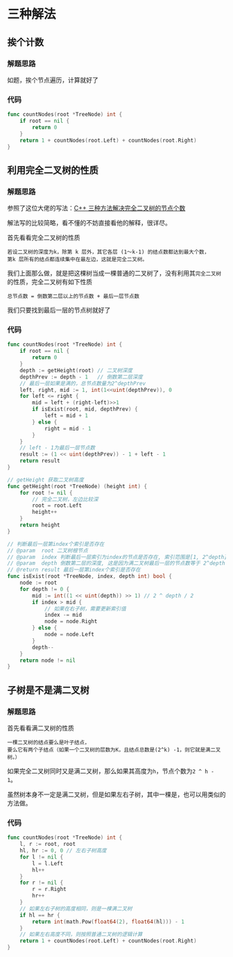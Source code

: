 # 三种解法
## 挨个计数
### 解题思路
如题，挨个节点遍历，计算就好了
### 代码
```go
func countNodes(root *TreeNode) int {
	if root == nil {
		return 0
	}
	return 1 + countNodes(root.Left) + countNodes(root.Right)
}
```
## 利用完全二叉树的性质
### 解题思路
参照了这位大佬的写法：[C++ 三种方法解决完全二叉树的节点个数](https://leetcode-cn.com/problems/count-complete-tree-nodes/solution/c-san-chong-fang-fa-jie-jue-wan-quan-er-cha-shu-de/)

解法写的比较简略，看不懂的不妨直接看他的解释，很详尽。

首先看看完全二叉树的性质
```
若设二叉树的深度为k，除第 k 层外，其它各层 (1～k-1) 的结点数都达到最大个数，
第k 层所有的结点都连续集中在最左边，这就是完全二叉树。
```
我们上面那么做，就是把这棵树当成一棵普通的二叉树了，没有利用其``完全二叉树``的性质，完全二叉树有如下性质
```
总节点数 = 倒数第二层以上的节点数 + 最后一层节点数
```
我们只要找到最后一层的节点树就好了

### 代码
```go
func countNodes(root *TreeNode) int {
	if root == nil {
		return 0
	}
	depth := getHeight(root) // 二叉树深度
	depthPrev := depth - 1   // 倒数第二层深度
	// 最后一层如果是满的，总节点数量为2^depthPrev
	left, right, mid := 1, int(1<<uint(depthPrev)), 0
	for left <= right {
		mid = left + (right-left)>>1
		if isExist(root, mid, depthPrev) {
			left = mid + 1
		} else {
			right = mid - 1
		}
	}
	// left - 1为最后一层节点数
	result := (1 << uint(depthPrev)) - 1 + left - 1
	return result
}

// getHeight 获取二叉树高度
func getHeight(root *TreeNode) (height int) {
	for root != nil {
		// 完全二叉树，左边比较深
		root = root.Left
		height++
	}
	return height
}

// 判断最后一层第index个索引是否存在
// @param  root 二叉树根节点
// @param  index 判断最后一层索引为index的节点是否存在, 索引范围是[1, 2^depth]
// @param  depth 倒数第二层的深度, 这是因为满二叉树最后一层的节点数等于 2^depth
// @return result 最后一层第index个索引是否存在
func isExist(root *TreeNode, index, depth int) bool {
	node := root
	for depth != 0 {
		mid := int((1 << uint(depth)) >> 1) // 2 ^ depth / 2
		if index > mid {
			// 如果在右子树，需要更新索引值
			index -= mid
			node = node.Right
		} else {
			node = node.Left
		}
		depth--
	}
	return node != nil
}
```
## 子树是不是满二叉树
### 解题思路
首先看看满二叉树的性质
```
一棵二叉树的结点要么是叶子结点，
要么它有两个子结点（如果一个二叉树的层数为K，且结点总数是(2^k) -1，则它就是满二叉树。）
```
如果完全二叉树同时又是满二叉树，那么如果其高度为``h``，节点个数为``2 ^ h - 1``。

虽然树本身不一定是满二叉树，但是如果左右子树，其中一棵是，也可以用类似的方法做。
### 代码
```go
func countNodes(root *TreeNode) int {
	l, r := root, root
	hl, hr := 0, 0 // 左右子树高度
	for l != nil {
		l = l.Left
		hl++
	}
	for r != nil {
		r = r.Right
		hr++
	}
	// 如果左右子树的高度相同，则是一棵满二叉树
	if hl == hr {
		return int(math.Pow(float64(2), float64(hl))) - 1
	}
	// 如果左右高度不同，则按照普通二叉树的逻辑计算
	return 1 + countNodes(root.Left) + countNodes(root.Right)
}
```
